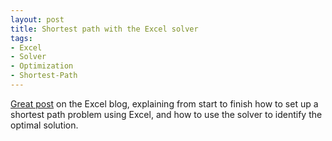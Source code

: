 ```yaml
---
layout: post
title: Shortest path with the Excel solver
tags:
- Excel
- Solver
- Optimization
- Shortest-Path
---
```


[Great post](http://blogs.msdn.com/excel/archive/2008/12/03/using-excel-to-optimize-a-network-problem.aspx) on the Excel blog, explaining from start to finish how to set up a shortest path problem using Excel, and how to use the solver to identify the optimal solution.
